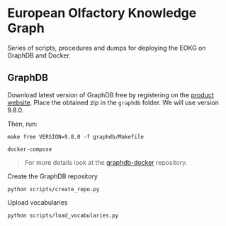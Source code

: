 # European Olfactory Knowledge Graph

Series of scripts, procedures and dumps for deploying the EOKG on GraphDB and Docker.

## GraphDB

Download latest version of GraphDB free by registering on the [product website](https://www.ontotext.com/products/graphdb/graphdb-free/). Place the obtained zip in the `graphdb` folder.
We will use version 9.8.0.

Then, run:

    make free VERSION=9.8.0 -f graphdb/Makefile

    docker-compose

> For more details look at the [graphdb-docker](https://github.com/Ontotext-AD/graphdb-docker#building-a-docker-image-based-on-the-free-edition) repository.

Create the GraphDB repository

    python scripts/create_repo.py

Upload vocabularies

    python scripts/load_vocabularies.py